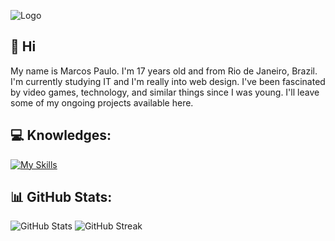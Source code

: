 ![Logo](https://cdn.discordapp.com/attachments/1144751848369180742/1144761706539667546/Sem_Titulo-1.png)

## 👋 Hi 
My name is Marcos Paulo. I'm 17 years old and from Rio de Janeiro, Brazil. I'm currently studying IT and I'm really into web design. I've been fascinated by video games, technology, and similar things since I was young. I'll leave some of my ongoing projects available here.

## 💻 Knowledges:
[![My Skills](https://skills.thijs.gg/icons?i=html,css,js,cs,figma)](https://skills.thijs.gg)
## 📊 GitHub Stats:
![GitHub Stats](https://github-readme-stats.vercel.app/api?username=pequenu&show_icons=true&hide_border=true&card_width=400&bg_color=2D333B&title_color=ffffff&text_color=d1d1d1&icon_color=d1d1d1&include_all_commits=false&count_private=false) ![GitHub Streak](http://github-readme-streak-stats.herokuapp.com?user=pequenu&hide_border=true&card_width=400&background=2D333B&ring=FFFFFF&currStreakLabel=FFFFFF&sideNums=FFFFFF&currStreakNum=FFFFFF&fire=FFFFFF&sideLabels=FFFFFF&dates=D1D1D1&hide_longest_streak=true)
